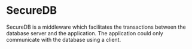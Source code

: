 SecureDB
========

SecureDB is a middleware which facilitates the transactions between the database server and the application. The application could only communicate with the database using a client.
